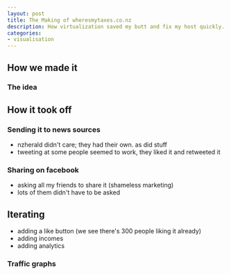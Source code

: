 ```yaml
---
layout: post
title: The Making of wheresmytaxes.co.nz
description: How virtualization saved my butt and fix my host quickly.
categories:
- visualisation
---
```

## How we made it
### The idea

## How it took off

### Sending it to news sources
- nzherald didn't care; they had their own. as did stuff
- tweeting at some people seemed to work, they liked it and retweeted it

### Sharing on facebook
- asking all my friends to share it (shameless marketing)
- lots of them didn't have to be asked

## Iterating
- adding a like button (we see there's 300 people liking it already)
- adding incomes
- adding analytics

### Traffic graphs
